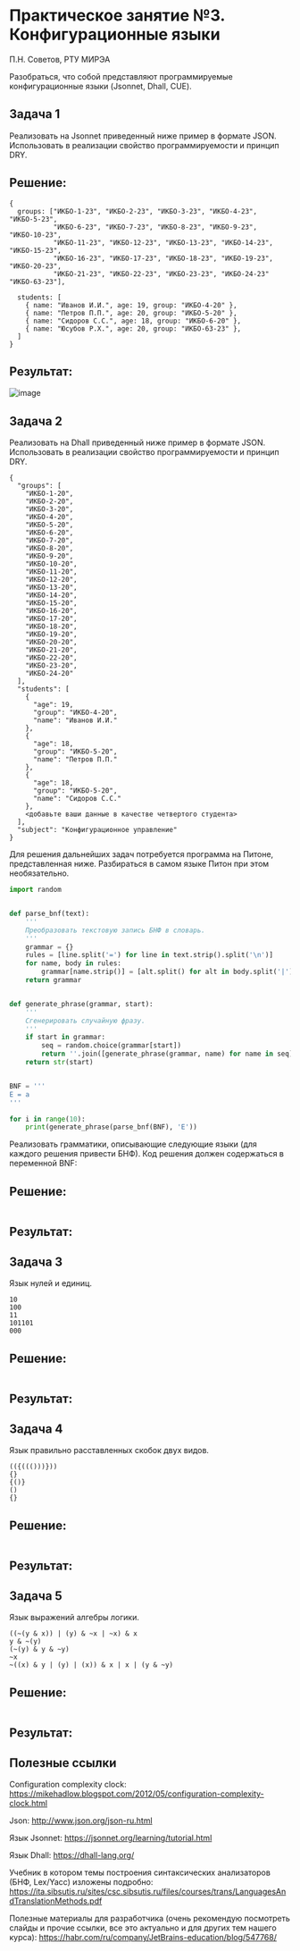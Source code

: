 # Практическое занятие №3. Конфигурационные языки

П.Н. Советов, РТУ МИРЭА

Разобраться, что собой представляют программируемые конфигурационные языки (Jsonnet, Dhall, CUE).

## Задача 1

Реализовать на Jsonnet приведенный ниже пример в формате JSON. Использовать в реализации свойство программируемости и принцип DRY.

## Решение:
```
{
  groups: ["ИКБО-1-23", "ИКБО-2-23", "ИКБО-3-23", "ИКБО-4-23", "ИКБО-5-23", 
           "ИКБО-6-23", "ИКБО-7-23", "ИКБО-8-23", "ИКБО-9-23", "ИКБО-10-23", 
           "ИКБО-11-23", "ИКБО-12-23", "ИКБО-13-23", "ИКБО-14-23", "ИКБО-15-23",
           "ИКБО-16-23", "ИКБО-17-23", "ИКБО-18-23", "ИКБО-19-23", "ИКБО-20-23", 
           "ИКБО-21-23", "ИКБО-22-23", "ИКБО-23-23", "ИКБО-24-23" "ИКБО-63-23"],

  students: [
    { name: "Иванов И.И.", age: 19, group: "ИКБО-4-20" },
    { name: "Петров П.П.", age: 20, group: "ИКБО-5-20" },
    { name: "Сидоров С.С.", age: 18, group: "ИКБО-6-20" },
    { name: "Юсубов Р.Х.", age: 20, group: "ИКБО-63-23" },
  ]
}
```

## Результат:

![image](https://github.com/user-attachments/assets/a9329bf4-e84d-463b-b1d0-26b5b66c8cf1)


## Задача 2

Реализовать на Dhall приведенный ниже пример в формате JSON. Использовать в реализации свойство программируемости и принцип DRY.

```
{
  "groups": [
    "ИКБО-1-20",
    "ИКБО-2-20",
    "ИКБО-3-20",
    "ИКБО-4-20",
    "ИКБО-5-20",
    "ИКБО-6-20",
    "ИКБО-7-20",
    "ИКБО-8-20",
    "ИКБО-9-20",
    "ИКБО-10-20",
    "ИКБО-11-20",
    "ИКБО-12-20",
    "ИКБО-13-20",
    "ИКБО-14-20",
    "ИКБО-15-20",
    "ИКБО-16-20",
    "ИКБО-17-20",
    "ИКБО-18-20",
    "ИКБО-19-20",
    "ИКБО-20-20",
    "ИКБО-21-20",
    "ИКБО-22-20",
    "ИКБО-23-20",
    "ИКБО-24-20"
  ],
  "students": [
    {
      "age": 19,
      "group": "ИКБО-4-20",
      "name": "Иванов И.И."
    },
    {
      "age": 18,
      "group": "ИКБО-5-20",
      "name": "Петров П.П."
    },
    {
      "age": 18,
      "group": "ИКБО-5-20",
      "name": "Сидоров С.С."
    },
    <добавьте ваши данные в качестве четвертого студента>
  ],
  "subject": "Конфигурационное управление"
} 
```

Для решения дальнейших задач потребуется программа на Питоне, представленная ниже. Разбираться в самом языке Питон при этом необязательно.

```Python
import random


def parse_bnf(text):
    '''
    Преобразовать текстовую запись БНФ в словарь.
    '''
    grammar = {}
    rules = [line.split('=') for line in text.strip().split('\n')]
    for name, body in rules:
        grammar[name.strip()] = [alt.split() for alt in body.split('|')]
    return grammar


def generate_phrase(grammar, start):
    '''
    Сгенерировать случайную фразу.
    '''
    if start in grammar:
        seq = random.choice(grammar[start])
        return ''.join([generate_phrase(grammar, name) for name in seq])
    return str(start)


BNF = '''
E = a
'''

for i in range(10):
    print(generate_phrase(parse_bnf(BNF), 'E'))

```

Реализовать грамматики, описывающие следующие языки (для каждого решения привести БНФ). Код решения должен содержаться в переменной BNF:

## Решение:
```

```
## Результат:




## Задача 3

Язык нулей и единиц.

```
10
100
11
101101
000
```

## Решение:
```

```
## Результат:




## Задача 4

Язык правильно расставленных скобок двух видов.

```
(({((()))}))
{}
{()}
()
{}
```

## Решение:
```

```
## Результат:




## Задача 5

Язык выражений алгебры логики.

```
((~(y & x)) | (y) & ~x | ~x) & x
y & ~(y)
(~(y) & y & ~y)
~x
~((x) & y | (y) | (x)) & x | x | (y & ~y)
```

## Решение:
```

```
## Результат:




## Полезные ссылки

Configuration complexity clock: https://mikehadlow.blogspot.com/2012/05/configuration-complexity-clock.html

Json: http://www.json.org/json-ru.html

Язык Jsonnet: https://jsonnet.org/learning/tutorial.html

Язык Dhall: https://dhall-lang.org/

Учебник в котором темы построения синтаксических анализаторов (БНФ, Lex/Yacc) изложены подробно: https://ita.sibsutis.ru/sites/csc.sibsutis.ru/files/courses/trans/LanguagesAndTranslationMethods.pdf

Полезные материалы для разработчика (очень рекомендую посмотреть слайды и прочие ссылки, все это актуально и для других тем нашего курса): https://habr.com/ru/company/JetBrains-education/blog/547768/
